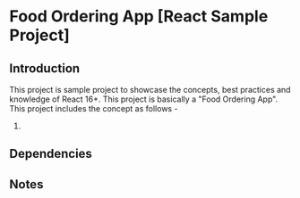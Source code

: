 # Food Ordering App [React Sample Project]

## Introduction

This project is sample project to showcase the concepts, best practices and knowledge of React 16+. This project is basically a "Food Ordering App". This project includes the concept as follows -

1.

## Dependencies

## Notes
